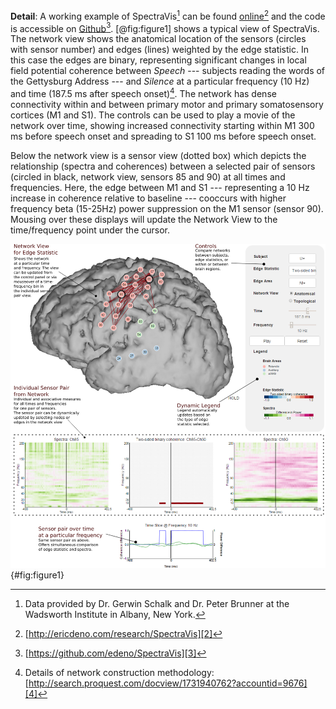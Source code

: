 **Detail**: A working example of SpectraVis[^1] can be found [online][2][^2] and the code is accessible on [Github][3][^3]. [@fig:figure1] shows a typical view of SpectraVis. The network view shows the anatomical location of the sensors (circles with sensor number) and edges (lines) weighted by the edge statistic. In this case the edges are binary, representing significant changes in local field potential coherence between *Speech* --- subjects reading the words of the Gettysburg Address --- and *Silence* at a particular frequency (10 Hz) and time (187.5 ms after speech onset)[^4]. The network has dense connectivity within and between primary motor and primary somatosensory cortices (M1 and S1). The controls can be used to play a movie of the network over time, showing increased connectivity starting within M1 300 ms before speech onset and spreading to S1 100 ms before speech onset.

Below the network view is a sensor view (dotted box) which depicts the relationship (spectra and coherences) between a selected pair of sensors (circled in black, network view, sensors 85 and 90) at all times and frequencies. Here, the edge between M1 and S1 --- representing a 10 Hz increase in coherence relative to baseline --- cooccurs with higher frequency beta (15-25Hz) power suppression on the M1 sensor (sensor 90). Mousing over these displays will update the Network View to the time/frequency point under the cursor.

![A static screenshot of the SpectraVis interface with the ECOG overt reading data.](figures/Figure1.png){#fig:figure1}

[2]: http://ericdeno.com/research/SpectraVis
[3]: https://github.com/edeno/SpectraVis
[4]: http://search.proquest.com/docview/1731940762?accountid=9676

[^1]: Data provided by Dr. Gerwin Schalk and Dr. Peter Brunner at the Wadsworth Institute in Albany, New York.
[^2]: [http://ericdeno.com/research/SpectraVis][2]
[^3]: [https://github.com/edeno/SpectraVis][3]
[^4]: Details of network construction methodology: [http://search.proquest.com/docview/1731940762?accountid=9676][4]
